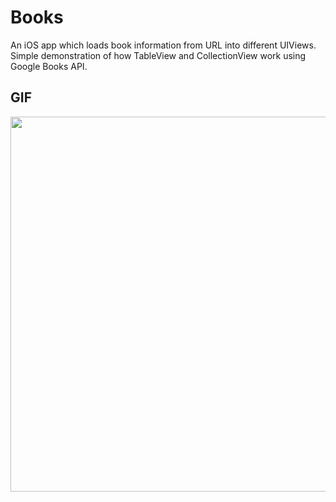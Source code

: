 # Books
An iOS app which loads book information from URL into different UIViews.
Simple demonstration of how TableView and CollectionView work using Google Books API.



## GIF

<p align="center">
  <img src="https://github.com/agilthenotorius/Books/blob/master/Design%20Patterns/GIFs/bookTableView.gif" height="600" />
</p>
